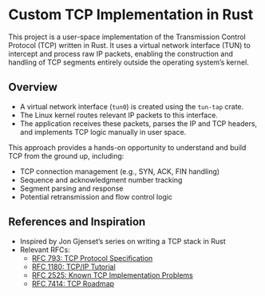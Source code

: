 # Custom TCP Implementation in Rust

This project is a user-space implementation of the Transmission Control Protocol (TCP) written in Rust. It uses a virtual network interface (TUN) to intercept and process raw IP packets, enabling the construction and handling of TCP segments entirely outside the operating system’s kernel.

## Overview

- A virtual network interface (`tun0`) is created using the `tun-tap` crate.
- The Linux kernel routes relevant IP packets to this interface.
- The application receives these packets, parses the IP and TCP headers, and implements TCP logic manually in user space.

This approach provides a hands-on opportunity to understand and build TCP from the ground up, including:

- TCP connection management (e.g., SYN, ACK, FIN handling)
- Sequence and acknowledgment number tracking
- Segment parsing and response
- Potential retransmission and flow control logic

## References and Inspiration

- Inspired by Jon Gjenset’s series on writing a TCP stack in Rust
- Relevant RFCs:
  - [RFC 793: TCP Protocol Specification](https://datatracker.ietf.org/doc/html/rfc793)
  - [RFC 1180: TCP/IP Tutorial](https://datatracker.ietf.org/doc/html/rfc1180)
  - [RFC 2525: Known TCP Implementation Problems](https://datatracker.ietf.org/doc/html/rfc2525)
  - [RFC 7414: TCP Roadmap](https://datatracker.ietf.org/doc/html/rfc7414)